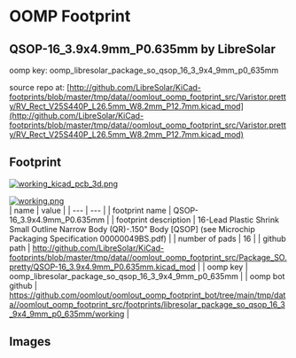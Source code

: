 # OOMP Footprint  
## QSOP-16_3.9x4.9mm_P0.635mm  by LibreSolar  
  
oomp key: oomp_libresolar_package_so_qsop_16_3_9x4_9mm_p0_635mm  
  
source repo at: [http://github.com/LibreSolar/KiCad-footprints/blob/master/tmp/data//oomlout_oomp_footprint_src/Varistor.pretty/RV_Rect_V25S440P_L26.5mm_W8.2mm_P12.7mm.kicad_mod](http://github.com/LibreSolar/KiCad-footprints/blob/master/tmp/data//oomlout_oomp_footprint_src/Varistor.pretty/RV_Rect_V25S440P_L26.5mm_W8.2mm_P12.7mm.kicad_mod)  
## Footprint  
  
[![working_kicad_pcb_3d.png](working_kicad_pcb_3d_600.png)](working_kicad_pcb_3d.png)  
  
[![working.png](working_600.png)](working.png)  
| name | value | 
| --- | --- | 
| footprint name | QSOP-16_3.9x4.9mm_P0.635mm | 
| footprint description | 16-Lead Plastic Shrink Small Outline Narrow Body (QR)-.150" Body [QSOP] (see Microchip Packaging Specification 00000049BS.pdf) | 
| number of pads | 16 | 
| github path | http://github.com/LibreSolar/KiCad-footprints/blob/master/tmp/data//oomlout_oomp_footprint_src/Package_SO.pretty/QSOP-16_3.9x4.9mm_P0.635mm.kicad_mod | 
| oomp key | oomp_libresolar_package_so_qsop_16_3_9x4_9mm_p0_635mm | 
| oomp bot github | https://github.com/oomlout/oomlout_oomp_footprint_bot/tree/main/tmp/data//oomlout_oomp_footprint_src/footprints/libresolar_package_so_qsop_16_3_9x4_9mm_p0_635mm/working | 
## Images  
